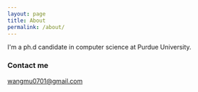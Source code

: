```yaml
---
layout: page
title: About
permalink: /about/
---
```


I'm a ph.d candidate in computer science at Purdue University. 

### Contact me

[wangmu0701@gmail.com](mailto:wangmu0701@gmail.com)
